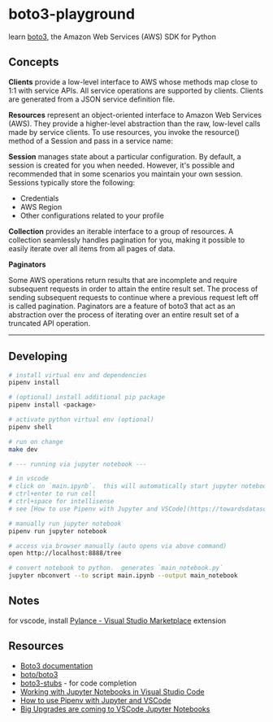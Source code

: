 # boto3-playground

learn [boto3](https://github.com/boto/boto3), the Amazon Web Services (AWS) SDK for Python

## Concepts

**Clients** provide a low-level interface to AWS whose methods map close to 1:1 with service APIs. All service operations are supported by clients. Clients are generated from a JSON service definition file.

**Resources** represent an object-oriented interface to Amazon Web Services (AWS). They provide a higher-level abstraction than the raw, low-level calls made by service clients. To use resources, you invoke the resource() method of a Session and pass in a service name:

**Session** manages state about a particular configuration. By default, a session is created for you when needed. However, it's possible and recommended that in some scenarios you maintain your own session. Sessions typically store the following:

* Credentials
* AWS Region
* Other configurations related to your profile


**Collection** provides an iterable interface to a group of resources. A collection seamlessly handles pagination for you, making it possible to easily iterate over all items from all pages of data.


**Paginators**

Some AWS operations return results that are incomplete and require subsequent requests in order to attain the entire result set. The process of sending subsequent requests to continue where a previous request left off is called pagination.  Paginators are a feature of boto3 that act as an abstraction over the process of iterating over an entire result set of a truncated API operation.

---

## Developing

```sh
# install virtual env and dependencies
pipenv install

# (optional) install additional pip package
pipenv install <package>

# activate python virtual env (optional)
pipenv shell

# run on change
make dev

# --- running via jupyter notebook ---

# in vscode
# click on `main.ipynb`.  this will automatically start jupyter notebook and connect
# ctrl+enter to run cell
# ctrl+space for intellisense
# see [How to use Pipenv with Jupyter and VSCode](https://towardsdatascience.com/how-to-use-pipenv-with-jupyter-and-vscode-ae0e970df486)

# manually run jupyter notebook
pipenv run jupyter notebook

# access via browser manually (auto opens via above command)
open http://localhost:8888/tree

# convert notebook to python.  generates `main_notebook.py`
jupyter nbconvert --to script main.ipynb --output main_notebook
```

## Notes

for vscode, install [Pylance&#32;-&#32;Visual&#32;Studio&#32;Marketplace](https://marketplace.visualstudio.com/items?itemName=ms-python.vscode-pylance) extension

## Resources

* [Boto3 documentation](https://boto3.readthedocs.io/)
* [boto/boto3](https://github.com/boto/boto3)
* [boto3-stubs](https://pypi.org/project/boto3-stubs/) - for code completion
* [Working with Jupyter Notebooks in Visual Studio Code](https://code.visualstudio.com/docs/python/jupyter-support)
* [How to use Pipenv with Jupyter and VSCode](https://towardsdatascience.com/how-to-use-pipenv-with-jupyter-and-vscode-ae0e970df486)
* [Big Upgrades are coming to VSCode Jupyter Notebooks](https://towardsdatascience.com/vscode-jupyter-notebooks-are-getting-an-upgrade-cc9aaaefc744)